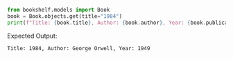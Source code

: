 ```python
from bookshelf.models import Book
book = Book.objects.get(title="1984")
print(f"Title: {book.title}, Author: {book.author}, Year: {book.publication_year}")
```

Expected Output:
```
Title: 1984, Author: George Orwell, Year: 1949
```